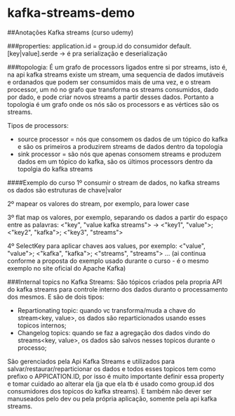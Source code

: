 # kafka-streams-demo

##Anotações
Kafka streams (curso udemy)

###properties:
  application.id = group.id do consumidor
  default.[key|value].serde -> é pra serialização e deserialização

###topologia:
É um grafo de processors ligados entre si por streams, isto é, na api kafka streams existe um stream, uma sequencia de dados 
imutáveis e ordanados que podem ser consumidos mais de uma vez, e o stream processor, um nó no grafo que transforma os streams 
consumidos, dado por dado, e pode criar novos streams a partir desses dados. Portanto a topologia é um grafo onde os nós 
são os processors e as vértices são os streams.

Tipos de processors:
- source processor = nós que consomem os dados de um tópico do kafka e são os primeiros a produzirem streams de dados dentro
  da topologia
- sink processor = são nós que apenas consomem streams e produzem dados em um tópico do kafka, são os últimos processors dentro
  da topolgia do kafka streams

####Exemplo do curso
1º consumir o stream de dados, no kafka streams os dados são estruturas de chave|valor

2º mapear os valores do stream, por exemplo, para lower case 

3º flat map os valores, por exemplo, separando os dados a partir do espaço entre as palavras:
  <"key", "value kafka streams"> -> <"key1", "value">; <"key2", "kafka">; <"key3", "streams">

4º SelectKey para aplicar chaves aos values, por exemplo:
  <"value", "value">; <"kafka", "kafka">; <"streams", "streams">
  ... (ai continua conforme a proposta do exemplo usado durante o curso - é o mesmo exemplo no site oficial do Apache Kafka)


###Internal topics no Kafka Streams:
São tópicos criados pela propria API do kafka streams para controle interno dos dados duranto o processamento dos mesmos. E são de dois tipos:
- Repartionating topic: quando vc transforma/muda a chave do stream<key, value>, os dados são reparticionados usando esses topicos internos;
- Changelog topics: quando se faz a agregação dos dados vindo do streams<key, value>, os dados são salvos nesses topicos durante o processo;

São gerenciados pela Api Kafka Streams e utilizados para salvar/restaurar/reparticionar os dados e todos esses topicos tem como prefixo o APPICATION.ID, 
por isso é muito importante definir essa property e tomar cuidado ao alterar ela (ja que ela tb é usado como group.id dos consumidores dos topicos do kafka streams). 
E também não dever ser manuseados pelo dev ou pela própria aplicação, somente pela api kafka streams.

